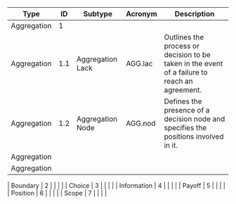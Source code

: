 | Type        | ID   | Subtype     | Acronym | Description                                                                 |
|-------------|------|-------------|---------|-----------------------------------------------------------------------------|
| Aggregation |  1|     |      |   |
| Aggregation |  1.1|  Aggregation Lack        | AGG.lac     | Outlines the process or decision to be taken in the event of a failure to reach an agreement.  |
| Aggregation | 1.2 |  Aggregation Node   | AGG.nod     | Defines the presence of a decision node and specifies the positions involved in it. |
| Aggregation |  |     |      |   |
| Aggregation |  |     |      |   |





| Boundary    | 2 |        |      |        |
| Choice      | 3 |     |      | |
| Information | 4 |         |      |        |
| Payoff      | 5 |      |      |                  |
| Position    | 6 |         |      |              |
| Scope       | 7 |     |      |     |
